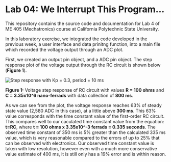 # Lab 04: We Interrupt This Program...
 This repository contains the source code and documentation for Lab 4 of ME 405 (Mechatronics) course at California Polytechnic State University.
 
 In this laboratory exercise, we integrated the code developed in the previous week, a user interface and data prinitng function, into a main file which recorded the voltage output through an ADC plot. 
 
 First, we created an output pin object, and a ADC pin object. The step response plot of the voltage output through the RC circuit is shown below (**Figure 1**).
 
 ![Step response with Kp = 0.3, period = 10 ms](https://github.com/jdlu97/Lab-4/blob/main/src/step_response.png?raw=true)
 
 **Figure 1:** Voltage step response of RC circuit with values **R = 100 ohms** and **C = 3.35x10^6 nano-ferrads** with data collection of **800 ms**.
 
 
 As we can see from the plot, the voltage response reaches 63% of steady state value (2,580 ADC in this case), at a little above **300 ms**. 
 This 63% value corresponds with the time constant value of the first-order RC circuit. This compares well to our caculated time constant value
 from the equation: **t=RC**, where **t = 100 ohms x 3.35x10^-3 ferrads = 0.335 seconds**. 
 The observed time constant of 350 ms is 5% greater than the calculated 335 ms value, which is very reasonable compared to the errors of up to 
 25% that can be observed with electronics. Our observed time constant value is taken with low resolution, however even with a much more conservative
 value estimate of 400 ms, it is still only has a 19% error and is within reason. 